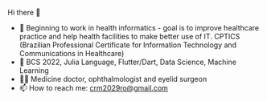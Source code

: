 Hi there 👋
- 🔭 Beginning to work in health informatics - goal is to improve healthcare practice and help health facilities to make better use of IT. CPTICS (Brazilian Professional Certificate for Information Technology and Communications in Healthcare)  
- 🌱 BCS 2022, Julia Language, Flutter/Dart, Data Science, Machine Learning
- 👩‍💻 Medicine doctor, ophthalmologist and eyelid surgeon
- 📫 How to reach me: crm2029ro@gmail.com
